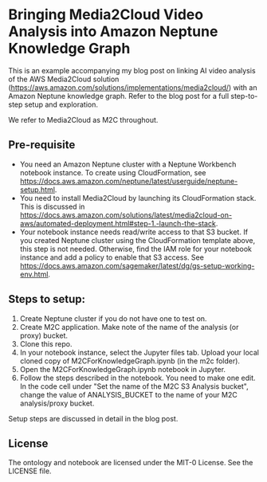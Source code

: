 # Bringing Media2Cloud Video Analysis into Amazon Neptune Knowledge Graph

This is an example accompanying my blog post on linking AI video analysis of the AWS Media2Cloud solution (https://aws.amazon.com/solutions/implementations/media2cloud/) with an Amazon Neptune knowledge graph. Refer to the blog post for a full step-to-step setup and exploration.

We refer to Media2Cloud as M2C throughout.

## Pre-requisite
- You need an Amazon Neptune cluster with a Neptune Workbench notebook instance.  To create using CloudFormation, see https://docs.aws.amazon.com/neptune/latest/userguide/neptune-setup.html. 
- You need to install Media2Cloud by launching its CloudFormation stack. This is discussed in https://docs.aws.amazon.com/solutions/latest/media2cloud-on-aws/automated-deployment.html#step-1.-launch-the-stack.
- Your notebook instance needs read/write access to that S3 bucket. If you created Neptune cluster using the CloudFormation template above, this step is not needed. Otherwise, find the IAM role for your notebook instance and add a policy to enable that S3 access.  See https://docs.aws.amazon.com/sagemaker/latest/dg/gs-setup-working-env.html.

## Steps to setup:
1. Create Neptune cluster if you do not have one to test on.
2. Create M2C application. Make note of the name of the analysis (or proxy) bucket.
3. Clone this repo.
4. In your notebook instance, select the Jupyter files tab. Upload your local cloned copy of M2CForKnowledgeGraph.ipynb (in the m2c folder).
5. Open the M2CForKnowledgeGraph.ipynb notebook in Jupyter.
6. Follow the steps described in the notebook. You need to make one edit. In the code cell under "Set the name of the M2C S3 Analysis bucket", change the value of ANALYSIS_BUCKET to the name of your M2C analysis/proxy bucket.

Setup steps are discussed in detail in the blog post.

## License
The ontology and notebook are licensed under the MIT-0 License. See the LICENSE file.
